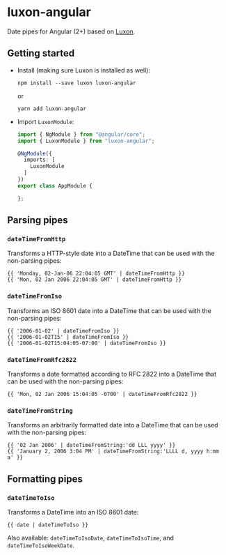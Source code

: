# luxon-angular

Date pipes for Angular (2+) based on [Luxon][luxon].

## Getting started

-   Install (making sure Luxon is installed as well):

    ```
    npm install --save luxon luxon-angular
    ```

    or

    ```
    yarn add luxon-angular
    ```

-   Import `LuxonModule`:

    ```typescript
    import { NgModule } from "@angular/core";
    import { LuxonModule } from "luxon-angular";

    @NgModule({
      imports: [
        LuxonModule
      ]
    })
    export class AppModule {

    };
    ```

## Parsing pipes

### `dateTimeFromHttp`

Transforms a HTTP-style date into a DateTime that can be used with the non-parsing
pipes:

```
{{ 'Monday, 02-Jan-06 22:04:05 GMT' | dateTimeFromHttp }}
{{ 'Mon, 02 Jan 2006 22:04:05 GMT' | dateTimeFromHttp }}
```

### `dateTimeFromIso`

Transforms an ISO 8601 date into a DateTime that can be used with the non-parsing
pipes:

```
{{ '2006-01-02' | dateTimeFromIso }}
{{ '2006-01-02T15' | dateTimeFromIso }}
{{ '2006-01-02T15:04:05-07:00' | dateTimeFromIso }}
```

### `dateTimeFromRfc2822`

Transforms a date formatted according to RFC 2822 into a DateTime that can be
used with the non-parsing pipes:

```
{{ 'Mon, 02 Jan 2006 15:04:05 -0700' | dateTimeFromRfc2822 }}
```

### `dateTimeFromString`

Transforms an arbitrarily formatted date into a DateTime that can be used with
the non-parsing pipes:

```
{{ '02 Jan 2006' | dateTimeFromString:'dd LLL yyyy' }}
{{ 'January 2, 2006 3:04 PM' | dateTimeFromString:'LLLL d, yyyy h:mm a' }}
```

## Formatting pipes

### `dateTimeToIso`

Transforms a DateTime into an ISO 8601 date:

```
{{ date | dateTimeToIso }}
```

Also available: `dateTimeToIsoDate`, `dateTimeToIsoTime`, and `dateTimeToIsoWeekDate`.

[luxon]: http://isaaccambron.com/luxon/

